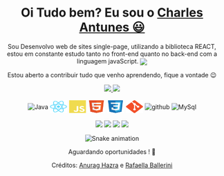 <div>
  
  <h1 align="center">
    Oi Tudo bem? Eu sou o 
    <a href="https://www.linkedin.com/in/charles-antunes-49b00057/">Charles Antunes 😃</a>
  </h1>
  
  <p align="center">
   Sou Desenvolvo web de sites single-page, utilizando a biblioteca REACT, estou em constante estudo tanto no front-end quanto no back-end com a linguagem javaScript.
    <a href="https://drive.google.com/file/d/1jEDrDBhGcM1n9ckoenJacTRczV0NhTAf/view" target="_blank">
      <img
           width="4%" 
           align="center" 
           valign="middle" 
           src="https://media.istockphoto.com/id/1392347961/pt/vetorial/cv.jpg?b=1&s=612x612&w=0&k=20&c=DXUtUzqQP0uGhPGOK2kf68_M6AQfDTxL39Qv7pqr87Q=" 
           target="_blank" 
      />
    </a>  
  </p>
  
  <p align="center">
    Estou aberto a contribuir tudo que venho aprendendo, fique a vontade 😉️
  </p>
  
</div>

<div align="center">
  <a href="https://charlesantunes.github.io/Portfolio/">
    <img height="150em" src="https://github-readme-stats.vercel.app/api?username=duribeiro&count_private=true&include_all_commits=true&show_icons=true&theme=dracula&hide_border=false&show_owner=true"/>
    <img height="150em" src="https://github-readme-stats.vercel.app/api/top-langs/?username=duribeiro&theme=dracula&hide_border=false&&layout=compact"/>
  </a>
</div>

<div align="center" valign="top"><br>
  <img align="center" alt="Java" height="35" width="40" src="https://www.svgrepo.com/show/303388/java-4-logo.svg" target="_blank">
  <img align="center" alt="React" height="30" width="40" src="https://raw.githubusercontent.com/devicons/devicon/master/icons/react/react-original.svg" target="_blank">
  <img align="center" alt="Js" height="30" width="40" src="https://raw.githubusercontent.com/devicons/devicon/master/icons/javascript/javascript-plain.svg" target="_blank">
  <img align="center" alt="HTML" height="30" width="40" src="https://raw.githubusercontent.com/devicons/devicon/master/icons/html5/html5-original.svg">
  <img align="center" alt="CSS" height="30" width="40" src="https://raw.githubusercontent.com/devicons/devicon/master/icons/css3/css3-original.svg">
  <img align="center" alt="git" height="30" width="40" src="https://raw.githubusercontent.com/devicons/devicon/master/icons/git/git-original.svg">
  <img align="center" alt="github" height="35" width="35" src="https://upload.wikimedia.org/wikipedia/commons/thumb/archive/9/91/20180806170714%21Octicons-mark-github.svg/120px-Octicons-mark-github.svg.png">
  <img align="center" alt="MySql" height="40" width="40" src="https://www.svgrepo.com/show/303251/mysql-logo.svg">
 
</div><br>

<div align="center">
  <a href="https://www.linkedin.com/in/charles-antunes-49b00057/" target="_blank"><img src="https://img.shields.io/badge/-LinkedIn-%230077B5?style=for-the-badge&logo=linkedin&logoColor=white" target="_blank"></a> 
  <a href="https://charlesantunesportfolio.herokuapp.com/" target="_blank"><img src="https://img.shields.io/badge/Portfólio-FF0000?style=for-the-badge&logo=" target="_blank"></a>
  <a href="https://drive.google.com/file/d/1jEDrDBhGcM1n9ckoenJacTRczV0NhTAf/view" target="_blank"><img src="https://img.shields.io/badge/-Curriculo-%23E4405F?style=for-the-badge&logo=" target="_blank"></a>  
  <a href="mailto:charleswcantunes@gmail.com"><img src="https://img.shields.io/badge/-Gmail-%23333?style=for-the-badge&logo=gmail&logoColor=white" target="_blank"></a>
</div>
<div align="center">

  ![Snake animation](https://github.com/danielbped/danielbped/blob/output/github-contribution-grid-snake.svg)
  
</div>

<div align="center">
  <p>Aguardando oportunidades ! 💼</p>
  <p>Créditos: <a href="https://github.com/anuraghazra/github-readme-stats">Anurag Hazra</a> e <a href="https://github.com/rafaballerini">Rafaella Ballerini</a></p>
</div>
